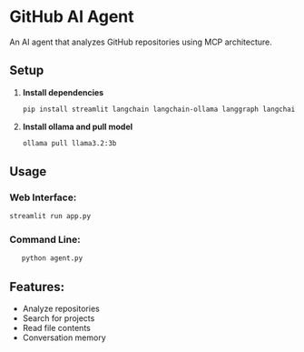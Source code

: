 # GitHub AI Agent

An AI agent that analyzes GitHub repositories using MCP architecture.

## Setup

1. **Install dependencies**
   ```bash
   pip install streamlit langchain langchain-ollama langgraph langchain-mcp-adapters mcp fastmcp requests

1. **Install ollama and pull model**
   ```bash
   ollama pull llama3.2:3b

## Usage

### Web Interface:
   ```bash
   streamlit run app.py
   ```

### Command Line:
```bash
   python agent.py
   ```


## Features:
* Analyze repositories
* Search for projects
* Read file contents
* Conversation memory

